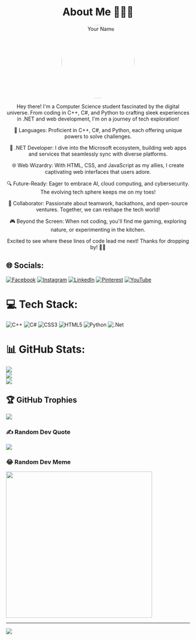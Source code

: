 <div align="center">
    <h1> About Me 👨‍💻🌐</h1>
    <img src="https://your-image-url-here" alt="Your Name" width="200px" height="200px" style="border-radius: 50%;" />
    <p>Hey there! I'm a Computer Science student fascinated by the digital universe. From coding in C++, C#, and Python to crafting sleek experiences in .NET and web development, I'm on a journey of tech exploration!</p>
    <p>🚀 Languages: Proficient in C++, C#, and Python, each offering unique powers to solve challenges.</p>
    <p>💼 .NET Developer: I dive into the Microsoft ecosystem, building web apps and services that seamlessly sync with diverse platforms.</p>
    <p>🌐 Web Wizardry: With HTML, CSS, and JavaScript as my allies, I create captivating web interfaces that users adore.</p>
    <p>🔍 Future-Ready: Eager to embrace AI, cloud computing, and cybersecurity. The evolving tech sphere keeps me on my toes!</p>
    <p>🤝 Collaborator: Passionate about teamwork, hackathons, and open-source ventures. Together, we can reshape the tech world!</p>
    <p>🎮 Beyond the Screen: When not coding, you'll find me gaming, exploring nature, or experimenting in the kitchen.</p>
    <p>Excited to see where these lines of code lead me next! Thanks for dropping by! 🌟👋</p>
</div>


## 🌐 Socials:
[![Facebook](https://img.shields.io/badge/Facebook-%231877F2.svg?logo=Facebook&logoColor=white)](https://facebook.com/https://www.facebook.com/profile.php?id=100083194261614) [![Instagram](https://img.shields.io/badge/Instagram-%23E4405F.svg?logo=Instagram&logoColor=white)](https://instagram.com/https://linkedin.com/in/shahbaz-ghafil-606783268) [![LinkedIn](https://img.shields.io/badge/LinkedIn-%230077B5.svg?logo=linkedin&logoColor=white)](https://linkedin.com/in/https://linkedin.com/in/shahbaz-ghafil-606783268) [![Pinterest](https://img.shields.io/badge/Pinterest-%23E60023.svg?logo=Pinterest&logoColor=white)](https://pinterest.com/https://www.pinterest.com/shahbazghafil/) [![YouTube](https://img.shields.io/badge/YouTube-%23FF0000.svg?logo=YouTube&logoColor=white)](https://youtube.com/@https://www.youtube.com/channel/UCmNHuCCI2hhokOC1SmSkVLg) 

# 💻 Tech Stack:
![C++](https://img.shields.io/badge/c++-%2300599C.svg?style=plastic&logo=c%2B%2B&logoColor=white) ![C#](https://img.shields.io/badge/c%23-%23239120.svg?style=plastic&logo=c-sharp&logoColor=white) ![CSS3](https://img.shields.io/badge/css3-%231572B6.svg?style=plastic&logo=css3&logoColor=white) ![HTML5](https://img.shields.io/badge/html5-%23E34F26.svg?style=plastic&logo=html5&logoColor=white) ![Python](https://img.shields.io/badge/python-3670A0?style=plastic&logo=python&logoColor=ffdd54) ![.Net](https://img.shields.io/badge/.NET-5C2D91?style=plastic&logo=.net&logoColor=white)
# 📊 GitHub Stats:
![](https://github-readme-stats.vercel.app/api?username=ShahbazShaddy&theme=dark&hide_border=false&include_all_commits=false&count_private=false)<br/>
![](https://github-readme-streak-stats.herokuapp.com/?user=ShahbazShaddy&theme=dark&hide_border=false)<br/>
![](https://github-readme-stats.vercel.app/api/top-langs/?username=ShahbazShaddy&theme=dark&hide_border=false&include_all_commits=false&count_private=false&layout=compact)

## 🏆 GitHub Trophies
![](https://github-profile-trophy.vercel.app/?username=ShahbazShaddy&theme=juicyfresh&no-frame=false&no-bg=true&margin-w=4)

### ✍️ Random Dev Quote
![](https://quotes-github-readme.vercel.app/api?type=vetical&theme=radical)

### 😂 Random Dev Meme
<img src='https://randommeme-five.vercel.app/' style="height: 400px;"/>

---
[![](https://visitcount.itsvg.in/api?id=ShahbazShaddy&icon=0&color=0)](https://visitcount.itsvg.in)

<!-- Proudly created with GPRM ( https://gprm.itsvg.in ) -->
